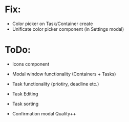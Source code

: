# Fix:

- Color picker on Task/Container create
- Unificate color picker component (in Settings modal)

# ToDo:

- Icons component
- Modal window functionality (Containers + Tasks)
- Task functionality (priotiry, deadline etc.)
- Task Editing
- Task sorting

- Confirmation modal Quality++